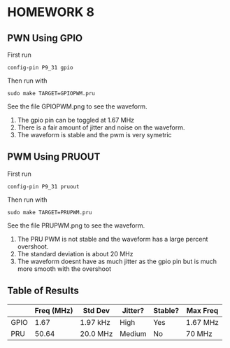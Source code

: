 # HOMEWORK 8

## PWN Using GPIO
First run 
```
config-pin P9_31 gpio
```
Then run with 
```
sudo make TARGET=GPIOPWM.pru
```
See the file GPIOPWM.png to see the waveform.

1. The gpio pin can be toggled at 1.67 MHz
2. There is a fair amount of jitter and noise on the waveform.
3. The waveform is stable and the pwm is very symetric


## PWM Using PRUOUT
First run 
```
config-pin P9_31 pruout
```
Then run with 
```
sudo make TARGET=PRUPWM.pru
```
See the file PRUPWM.png to see the waveform.

1. The PRU PWM is not stable and the waveform has a large percent overshoot.
2. The standard deviation is about 20 MHz
3. The waveform doesnt have as much jitter as the gpio pin but is much more smooth with the overshoot

## Table of Results
|      | Freq (MHz) | Std Dev  | Jitter? | Stable? | Max Freq |
|------|------------|----------|---------|---------|----------|
| GPIO | 1.67       | 1.97 kHz | High    | Yes     | 1.67 MHz |
| PRU  | 50.64      | 20.0 MHz | Medium  | No      | 70 MHz   |
